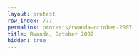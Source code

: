 ```yaml
---
layout: protest
row_index: 777
permalink: protests/rwanda-october-2007
title: Rwanda, October 2007
hidden: true
---
```

